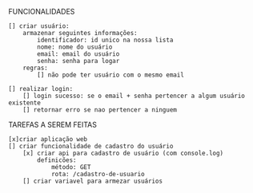 FUNCIONALIDADES

    [] criar usuário:
        armazenar seguintes informações:
            identificador: id unico na nossa lista
            nome: nome do usuário
            email: email do usuário
            senha: senha para logar
        regras:
            [] não pode ter usuário com o mesmo email

    [] realizar login:
        [] login sucesso: se o email + senha pertencer a algum usuário existente
        [] retornar erro se nao pertencer a ninguem

TAREFAS A SEREM FEITAS

    [x]criar aplicação web
    [] criar funcionalidade de cadastro do usuário
        [x] criar api para cadastro de usuário (com console.log)
            definicões:
                método: GET
                rota: /cadastro-de-usuario
        [] criar variavel para armezar usuários
